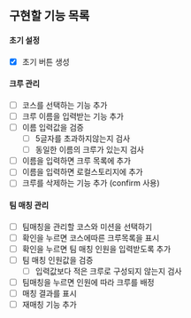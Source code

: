 ## 구현할 기능 목록

#### 초기 설정

- [x] 초기 버튼 생성

#### 크루 관리

- [ ] 코스를 선택하는 기능 추가
- [ ] 크루 이름을 입력받는 기능 추가
- [ ] 이름 입력값을 검증
  - [ ] 5글자를 초과하지않는지 검사
  - [ ] 동일한 이름의 크루가 있는지 검사
- [ ] 이름을 입력하면 크루 목록에 추가
- [ ] 이름을 입력하면 로컬스토리지에 추가
- [ ] 크루를 삭제하는 기능 추가 (confirm 사용)

#### 팀 매칭 관리

- [ ] 팀매칭을 관리할 코스와 미션을 선택하기
- [ ] 확인을 누르면 코스에따른 크루목록을 표시
- [ ] 확인을 누르면 팀 매칭 인원을 입력받도록 추가
- [ ] 팀 매칭 인원값을 검증
  - [ ] 입력값보다 적은 크루로 구성되지 않는지 검사
- [ ] 팀매칭을 누르면 인원에 따라 크루를 배정
- [ ] 매칭 결과를 표시
- [ ] 재매칭 기능 추가
